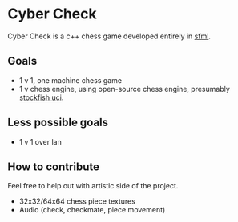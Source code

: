 # Cyber Check


Cyber Check is a c++ chess game developed entirely in [sfml](https://www.sfml-dev.org/).


## Goals

- 1 v 1, one machine chess game
- 1 v chess engine, using open-source chess engine, presumably [stockfish uci](https://github.com/official-stockfish/Stockfish/wiki/UCI-&-Commands#standard-commands).

## Less possible goals

- 1 v 1 over lan

## How to contribute
Feel free to help out with artistic side of the project.
- 32x32/64x64 chess piece textures
- Audio (check, checkmate, piece movement)